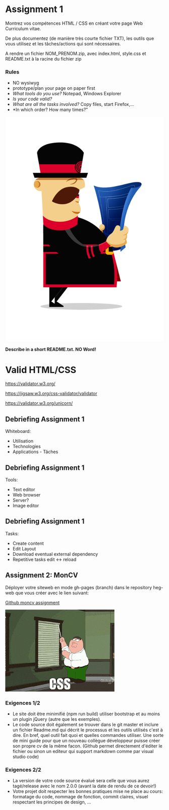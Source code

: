 # Assignment 1

Montrez vos compétences HTML / CSS en créant votre page Web Curriculum vitae.

De plus documentez (de manière très courte fichier TXT), les outils que vous utilisez et les tâches/actions qui sont nécessaires.

A rendre un fichier NOM_PRENOM.zip, avec index.html, style.css et README.txt à la racine du fichier zip



### Rules

- NO wysiwyg
- prototype/plan your page on paper first
- *What tools do you use?* Notepad, Windows Explorer
- *Is your code valid?*
- *What are all the tasks involved?* Copy files, start Firefox,...
- *In which order? How many times?"

<!-- .element: class="small" -->


![](images/yeoman-plan.png)
<!-- .element: class="w-30 float-right" style="transform: scaleX(-1);" -->


**Describe in a short README.txt. NO Word!**



# Valid HTML/CSS

https://validator.w3.org/

https://jigsaw.w3.org/css-validator/validator

https://validator.w3.org/unicorn/




## Debriefing Assignment 1

Whiteboard:
  * Utilisation
  * Technologies
  * Applications - Tâches



## Debriefing Assignment 1

Tools:

* Text editor
* Web browser
* Server?
* Image editor



## Debriefing Assignment 1

Tasks:

* Create content
* Edit Layout
* Download eventual external dependency
* Repetitive tasks edit <-> reload




## Assignment 2: MonCV

Déployer votre siteweb en mode gh-pages (branch) dans le repository heg-web que vous créer avec le lien suivant:

[Github moncv assignment](https://classroom.github.com/a/fsWpDocl)

![](images/css.gif)



### Exigences 1/2

- Le site doit être minimifié (npm run build) utiliser bootstrap et au moins un plugin jQuery (autre que les exemples).
- Le code source doit également se trouver dans le git master et inclure un fichier Readme.md qui décrit le processus et les outils utilisés c'est à dire. En bref, quel outil fait quoi et quelles commandes utiliser. Une sorte de mini guide pour que un nouveau collègue développeur puisse créer son propre cv de la même facon. (Github permet directement d'éditer le fichier ou sinon un editeur qui support markdown comme par visual studio code)



### Exigences 2/2

- La version de votre code source évalué sera celle que vous aurez tagé/release avec le nom 2.0.0 (avant la date de rendu de ce devoir!)
- Votre projet doit respecter les bonnes pratiques mise ne place au cours: formatage du code, nommage de fonction, commit claires, visuel respectant les principes de design, ...


